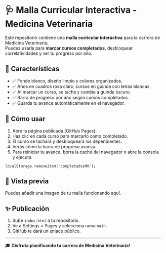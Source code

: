 
# 🩺 Malla Curricular Interactiva - Medicina Veterinaria

Este repositorio contiene una **malla curricular interactiva** para la carrera de Medicina Veterinaria.  
Puedes usarla para **marcar cursos completados**, desbloquear correlatividades y ver tu progreso por año.

## 🚀 Características
- ✅ Fondo blanco, diseño limpio y colores organizados.
- ✅ Años en cuadros rosa claro, cursos en guinda con letras blancas.
- ✅ Al marcar un curso, se tacha y cambia a guinda oscuro.
- ✅ Barra de progreso por año según cursos completados.
- ✅ Guarda tu avance automáticamente en el navegador.

## 📝 Cómo usar
1. Abre la página publicada (GitHub Pages).
2. Haz clic en cada curso para marcarlo como completado.
3. El curso se tachará y desbloqueará los dependientes.
4. Verás cómo la barra de progreso avanza.
5. Para reiniciar tu avance, borra la caché del navegador o abre la consola y ejecuta:

```
localStorage.removeItem('completadosMV');
```

## 👀 Vista previa
Puedes añadir una imagen de tu malla funcionando aquí.

## ✨ Publicación
1. Sube `index.html` a tu repositorio.
2. Ve a Settings > Pages y selecciona rama `main`.
3. GitHub te dará un enlace público.

---

🎓 **Disfruta planificando tu carrera de Medicina Veterinaria!**
